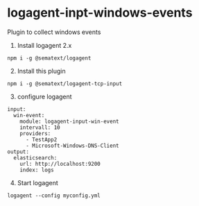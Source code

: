 # logagent-inpt-windows-events

Plugin to collect windows events 

1. Install logagent 2.x 

```
npm i -g @sematext/logagent
```

2. Install this plugin 
```
npm i -g @sematext/logagent-tcp-input  
```
3. configure logagent 

```
input:
  win-event:
    module: logagent-input-win-event
    intervall: 10
    providers: 
      - TestApp2
      - Microsoft-Windows-DNS-Client
output:
  elasticsearch:
    url: http://localhost:9200
    index: logs
```

4. Start logagent

```
logagent --config myconfig.yml
```



